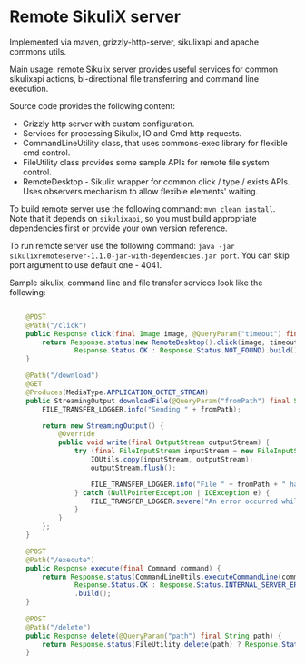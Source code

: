 Remote SikuliX server
======

Implemented via maven, grizzly-http-server, sikulixapi and apache commons utils.

Main usage: remote Sikulix server provides useful services for common sikulixapi actions, bi-directional file transferring and command line execution.

Source code provides the following content:

 - Grizzly http server with custom configuration.
 - Services for processing Sikulix, IO and Cmd http requests.
 - CommandLineUtility class, that uses commons-exec library for flexible cmd control.
 - FileUtility class provides some sample APIs for remote file system control.
 - RemoteDesktop - Sikulix wrapper for common click / type / exists APIs. Uses observers mechanism to allow flexible elements' waiting.

To build remote server use the following command: `mvn clean install`.
Note that it depends on `sikulixapi`, so you must build appropriate dependencies first or provide your own version reference.

To run remote server use the following command: `java -jar sikulixremoteserver-1.1.0-jar-with-dependencies.jar port`. You can skip port argument to use default one - 4041.
 
Sample sikulix, command line and file transfer services look like the following:

```java

    @POST
    @Path("/click")
    public Response click(final Image image, @QueryParam("timeout") final int timeout) {
        return Response.status(new RemoteDesktop().click(image, timeout) ?
                Response.Status.OK : Response.Status.NOT_FOUND).build();
    }

    @Path("/download")
    @GET
    @Produces(MediaType.APPLICATION_OCTET_STREAM)
    public StreamingOutput downloadFile(@QueryParam("fromPath") final String fromPath) {
        FILE_TRANSFER_LOGGER.info("Sending " + fromPath);

        return new StreamingOutput() {
            @Override
            public void write(final OutputStream outputStream) {
                try (final FileInputStream inputStream = new FileInputStream(new File(fromPath))) {
                    IOUtils.copy(inputStream, outputStream);
                    outputStream.flush();

                    FILE_TRANSFER_LOGGER.info("File " + fromPath + " has been sent.");
                } catch (NullPointerException | IOException e) {
                    FILE_TRANSFER_LOGGER.severe("An error occurred while stream copying: " + e.getMessage());
                }
            }
        };
    }

    @POST
    @Path("/execute")
    public Response execute(final Command command) {
        return Response.status(CommandLineUtils.executeCommandLine(command) != -1 ?
                Response.Status.OK : Response.Status.INTERNAL_SERVER_ERROR)
                .build();
    }
    
    @POST
    @Path("/delete")
    public Response delete(@QueryParam("path") final String path) {
        return Response.status(FileUtility.delete(path) ? Response.Status.OK : Response.Status.NOT_FOUND).build();
    }    
```